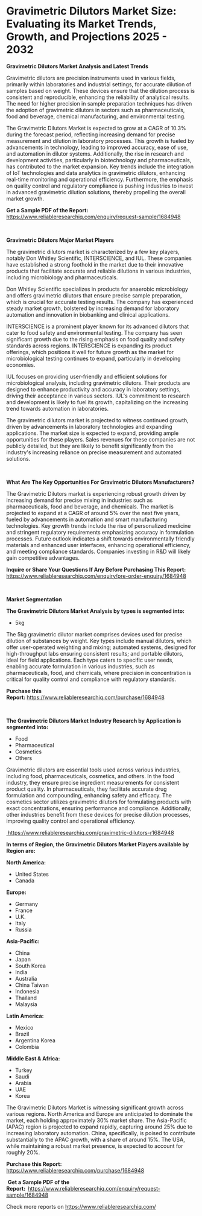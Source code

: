 <p><h1>Gravimetric Dilutors Market Size: Evaluating its Market Trends, Growth, and Projections 2025 - 2032</h1></p><p><strong>Gravimetric Dilutors Market Analysis and Latest Trends</strong></p>
<p><p>Gravimetric dilutors are precision instruments used in various fields, primarily within laboratories and industrial settings, for accurate dilution of samples based on weight. These devices ensure that the dilution process is consistent and reproducible, enhancing the reliability of analytical results. The need for higher precision in sample preparation techniques has driven the adoption of gravimetric dilutors in sectors such as pharmaceuticals, food and beverage, chemical manufacturing, and environmental testing.</p><p>The Gravimetric Dilutors Market is expected to grow at a CAGR of 10.3% during the forecast period, reflecting increasing demand for precise measurement and dilution in laboratory processes. This growth is fueled by advancements in technology, leading to improved accuracy, ease of use, and automation in dilutor systems. Additionally, the rise in research and development activities, particularly in biotechnology and pharmaceuticals, has contributed to the market expansion. Key trends include the integration of IoT technologies and data analytics in gravimetric dilutors, enhancing real-time monitoring and operational efficiency. Furthermore, the emphasis on quality control and regulatory compliance is pushing industries to invest in advanced gravimetric dilution solutions, thereby propelling the overall market growth.</p></p>
<p><strong>Get a Sample PDF of the Report:&nbsp;</strong> <a href="https://www.reliableresearchiq.com/enquiry/request-sample/1684948?utm_campaign=3136&utm_medium=2&utm_source=Github&utm_content=ia&utm_term=26032025&utm_id=gravimetric-dilutors">https://www.reliableresearchiq.com/enquiry/request-sample/1684948</a></p>
<p>&nbsp;</p>
<p><strong>Gravimetric Dilutors Major Market Players</strong></p>
<p><p>The gravimetric dilutors market is characterized by a few key players, notably Don Whitley Scientific, INTERSCIENCE, and IUL. These companies have established a strong foothold in the market due to their innovative products that facilitate accurate and reliable dilutions in various industries, including microbiology and pharmaceuticals.</p><p>Don Whitley Scientific specializes in products for anaerobic microbiology and offers gravimetric dilutors that ensure precise sample preparation, which is crucial for accurate testing results. The company has experienced steady market growth, bolstered by increasing demand for laboratory automation and innovation in biobanking and clinical applications. </p><p>INTERSCIENCE is a prominent player known for its advanced dilutors that cater to food safety and environmental testing. The company has seen significant growth due to the rising emphasis on food quality and safety standards across regions. INTERSCIENCE is expanding its product offerings, which positions it well for future growth as the market for microbiological testing continues to expand, particularly in developing economies.</p><p>IUL focuses on providing user-friendly and efficient solutions for microbiological analysis, including gravimetric dilutors. Their products are designed to enhance productivity and accuracy in laboratory settings, driving their acceptance in various sectors. IUL's commitment to research and development is likely to fuel its growth, capitalizing on the increasing trend towards automation in laboratories.</p><p>The gravimetric dilutors market is projected to witness continued growth, driven by advancements in laboratory technologies and expanding applications. The market size is expected to expand, providing ample opportunities for these players. Sales revenues for these companies are not publicly detailed, but they are likely to benefit significantly from the industry's increasing reliance on precise measurement and automated solutions.</p></p>
<p>&nbsp;</p>
<p><strong>What Are The Key Opportunities For Gravimetric Dilutors Manufacturers?</strong></p>
<p><p>The Gravimetric Dilutors market is experiencing robust growth driven by increasing demand for precise mixing in industries such as pharmaceuticals, food and beverage, and chemicals. The market is projected to expand at a CAGR of around 5% over the next five years, fueled by advancements in automation and smart manufacturing technologies. Key growth trends include the rise of personalized medicine and stringent regulatory requirements emphasizing accuracy in formulation processes. Future outlook indicates a shift towards environmentally friendly materials and enhanced user interfaces, enhancing operational efficiency, and meeting compliance standards. Companies investing in R&D will likely gain competitive advantages.</p></p>
<p><strong>Inquire or Share Your Questions If Any Before Purchasing This Report:</strong> <a href="https://www.reliableresearchiq.com/enquiry/pre-order-enquiry/1684948?utm_campaign=3136&utm_medium=2&utm_source=Github&utm_content=ia&utm_term=26032025&utm_id=gravimetric-dilutors">https://www.reliableresearchiq.com/enquiry/pre-order-enquiry/1684948</a></p>
<p>&nbsp;</p>
<p><strong>Market Segmentation</strong></p>
<p><strong>The Gravimetric Dilutors Market Analysis by types is segmented into:</strong></p>
<p><ul><li>5kg</li></ul></p>
<p><p>The 5kg gravimetric dilutor market comprises devices used for precise dilution of substances by weight. Key types include manual dilutors, which offer user-operated weighting and mixing; automated systems, designed for high-throughput labs ensuring consistent results; and portable dilutors, ideal for field applications. Each type caters to specific user needs, enabling accurate formulation in various industries, such as pharmaceuticals, food, and chemicals, where precision in concentration is critical for quality control and compliance with regulatory standards.</p></p>
<p><strong>Purchase this Report:&nbsp;</strong><a href="https://www.reliableresearchiq.com/purchase/1684948?utm_campaign=3136&utm_medium=2&utm_source=Github&utm_content=ia&utm_term=26032025&utm_id=gravimetric-dilutors">https://www.reliableresearchiq.com/purchase/1684948</a></p>
<p>&nbsp;</p>
<p><strong>The Gravimetric Dilutors Market Industry Research by Application is segmented into:</strong></p>
<p><ul><li>Food</li><li>Pharmaceutical</li><li>Cosmetics</li><li>Others</li></ul></p>
<p><p>Gravimetric dilutors are essential tools used across various industries, including food, pharmaceuticals, cosmetics, and others. In the food industry, they ensure precise ingredient measurements for consistent product quality. In pharmaceuticals, they facilitate accurate drug formulation and compounding, enhancing safety and efficacy. The cosmetics sector utilizes gravimetric dilutors for formulating products with exact concentrations, ensuring performance and compliance. Additionally, other industries benefit from these devices for precise dilution processes, improving quality control and operational efficiency.</p></p>
<p><a href="https://www.reliableresearchiq.com/gravimetric-dilutors-r1684948?utm_campaign=3136&utm_medium=2&utm_source=Github&utm_content=ia&utm_term=26032025&utm_id=gravimetric-dilutors">&nbsp;https://www.reliableresearchiq.com/gravimetric-dilutors-r1684948</a></p>
<p><strong>In terms of Region, the Gravimetric Dilutors Market Players available by Region are:</strong></p>
<p>
    <p> <strong> North America: </strong>
        <ul>
            <li>United States</li>
            <li>Canada</li>
        </ul>
        </p> 
    <p> <strong> Europe: </strong>
        <ul>
            <li>Germany</li>
            <li>France</li>
            <li>U.K.</li>
            <li>Italy</li>
            <li>Russia</li>
        </ul>
        </p> 
    <p> <strong> Asia-Pacific: </strong>
        <ul>
            <li>China</li>
            <li>Japan</li>
            <li>South Korea</li>
            <li>India</li>
            <li>Australia</li>
            <li>China Taiwan</li>
            <li>Indonesia</li>
            <li>Thailand</li>
            <li>Malaysia</li>
        </ul>
        </p> 
    <p> <strong> Latin America: </strong>
        <ul>
            <li>Mexico</li>
            <li>Brazil</li>
            <li>Argentina Korea</li>
            <li>Colombia</li>
        </ul>
        </p> 
    <p> <strong> Middle East & Africa: </strong>
        <ul>
            <li>Turkey</li>
            <li>Saudi</li>
            <li>Arabia</li>
            <li>UAE</li>
            <li>Korea</li>
        </ul>
    </p>
    </p>
<p><p>The Gravimetric Dilutors Market is witnessing significant growth across various regions. North America and Europe are anticipated to dominate the market, each holding approximately 30% market share. The Asia-Pacific (APAC) region is projected to expand rapidly, capturing around 25% due to increasing laboratory automation. China, specifically, is poised to contribute substantially to the APAC growth, with a share of around 15%. The USA, while maintaining a robust market presence, is expected to account for roughly 20%.</p></p>
<p><strong>Purchase this Report: </strong><a href="https://www.reliableresearchiq.com/purchase/1684948?utm_campaign=3136&utm_medium=2&utm_source=Github&utm_content=ia&utm_term=26032025&utm_id=gravimetric-dilutors">https://www.reliableresearchiq.com/purchase/1684948</a></p>
<p>&nbsp;<strong>Get a Sample PDF of the Report:&nbsp;&nbsp;</strong><a href="https://www.reliableresearchiq.com/enquiry/request-sample/1684948?utm_campaign=3136&utm_medium=2&utm_source=Github&utm_content=ia&utm_term=26032025&utm_id=gravimetric-dilutors">https://www.reliableresearchiq.com/enquiry/request-sample/1684948</a></p>
<p><strong></strong></p>
<p>Check more reports on <a href="https://www.reliableresearchiq.com/?utm_campaign=3136&utm_medium=2&utm_source=Github&utm_content=ia&utm_term=26032025&utm_id=gravimetric-dilutors">https://www.reliableresearchiq.com/</a></p>